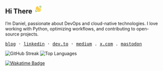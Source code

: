 <h2 align="left">
    Hi There  
    <img src="https://github.com/danielcristho/danielcristho/blob/main/wave.gif"  
         alt="Waving hand animated gif"  
         height="30"  
         width="30" />  
</h2>  

I’m Daniel, passionate about DevOps and cloud-native technologies. I love working with Python, optimizing workflows, and contributing to open-source projects.

<p align="left">
  <samp>
    <a href="https://danielcristho.site/blog">blog</a> ·
    <a href="https://www.linkedin.com/in/daniel-pepuho">linkedin</a> ·
    <a href="https://dev.to/danielcristho">dev.to</a> ·
    <a href="https://medium.com/@danielpepuho">medium</a> .
    <a href="https://twitter.com/chrstdan">x.com</a> .
    <a href="https://mastodon.social/@danielcristho"> mastodon</a>

    
  </samp>
</p>

<p align="left">
  <img height=160 src="https://github-readme-streak-stats.herokuapp.com/?user=danielcristho&theme=gruvbox&hide_border=false" alt="GitHub Streak" />
  <img height=160 src="https://github-readme-stats.vercel.app/api/top-langs/?username=danielcristho&theme=gruvbox&hide_border=false&layout=compact&hide=javascript,c%23,CSS,blade,HTML,php,shaderlab&langs_count=8" alt="Top Languages" />
</p>

<p align="left">
  <a href="https://wakatime.com/@e7f380cc-1fda-4868-84f9-cd5b516d7cb9">
    <img src="https://wakatime.com/badge/user/e7f380cc-1fda-4868-84f9-cd5b516d7cb9.svg?style=for-the-badge" alt="Wakatime Badge" />
  </a>
</p> 
